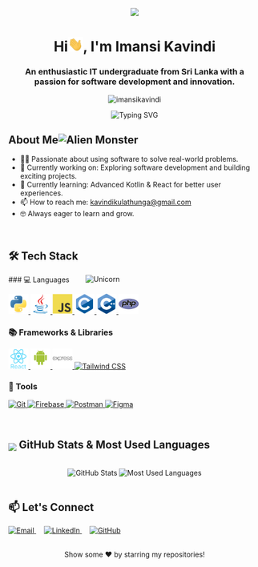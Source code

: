 
<p align="center">
  <img src="https://github.com/7oSkaaa/7oSkaaa/blob/main/Images/about_me.gif?raw=true" width="100px" />
</p>
<h1 align="center">Hi<img src="https://raw.githubusercontent.com/ABSphreak/ABSphreak/master/gifs/Hi.gif" width="30px">, I'm Imansi Kavindi</h1>
<h3 align="center">An enthusiastic IT undergraduate from Sri Lanka with a passion for software development and innovation.</h3>

<p align="center">
  <img src="https://komarev.com/ghpvc/?username=imansikavindi&label=Profile%20Views&color=0e75b6&style=flat" alt="imansikavindi" />
</p>

<div align="center">
  <img src="https://readme-typing-svg.demolab.com?font=Fira+Code&weight=500&size=20&pause=1000&color=90ee90&center=true&vCenter=true&width=435&lines=Welcome+to+my+GitHub+Profile!;Always+learning+and+building+cool+stuff!;Let's+collaborate+and+innovate!" alt="Typing SVG" />
</div>

</picture> <h2>About Me<img src="https://raw.githubusercontent.com/Tarikul-Islam-Anik/Animated-Fluent-Emojis/master/Emojis/Smilies/Alien%20Monster.png" alt="Alien Monster" width="25" height="25" /></h2>

- :technologist: Passionate about using software to solve real-world problems.
- 🔭 Currently working on: Exploring software development and building exciting projects.
- 🌱 Currently learning: Advanced Kotlin & React for better user experiences.
- 📫 How to reach me: [kavindikulathunga@gmail.com](mailto:kavindikulathunga@gmail.com)
- :nerd_face: Always eager to learn and grow.



<br>



<h2 align="left">🛠 Tech Stack</h2>
<img align="right" width="350px" hegiht="500px" alt="Unicorn" src="https://user-images.githubusercontent.com/74038190/219923809-b86dc415-a0c2-4a38-bc88-ad6cf06395a8.gif" />
### 💻 Languages
<p>
  <a href="https://www.python.org" target="_blank"> 
    <img src="https://raw.githubusercontent.com/devicons/devicon/master/icons/python/python-original.svg" alt="Python" width="40" height="40"/>
  </a> 
  <a href="https://www.java.com" target="_blank"> 
    <img src="https://raw.githubusercontent.com/devicons/devicon/master/icons/java/java-original.svg" alt="Java" width="40" height="40"/>
  </a> 
  <a href="https://developer.mozilla.org/en-US/docs/Web/JavaScript" target="_blank"> 
    <img src="https://raw.githubusercontent.com/devicons/devicon/master/icons/javascript/javascript-original.svg" alt="JavaScript" width="40" height="40"/>
  </a>
  <a href="https://www.cprogramming.com/" target="_blank"> 
    <img src="https://raw.githubusercontent.com/devicons/devicon/master/icons/c/c-original.svg" alt="C" width="40" height="40"/>
  </a>
  <a href="https://www.w3schools.com/cpp/" target="_blank"> 
    <img src="https://raw.githubusercontent.com/devicons/devicon/master/icons/cplusplus/cplusplus-original.svg" alt="C++" width="40" height="40"/>
  </a>
  <a href="https://www.php.net" target="_blank"> 
    <img src="https://raw.githubusercontent.com/devicons/devicon/master/icons/php/php-original.svg" alt="PHP" width="40" height="40"/>
  </a>
</p>

### 📚 Frameworks & Libraries
<p>
  <a href="https://reactjs.org/" target="_blank">
    <img src="https://raw.githubusercontent.com/devicons/devicon/master/icons/react/react-original-wordmark.svg" alt="React" width="40" height="40"/>
  </a>
  <a href="https://developer.android.com" target="_blank">
    <img src="https://raw.githubusercontent.com/devicons/devicon/master/icons/android/android-original-wordmark.svg" alt="Android" width="40" height="40"/>
  </a>
  <a href="https://expressjs.com" target="_blank">
    <img src="https://raw.githubusercontent.com/devicons/devicon/master/icons/express/express-original-wordmark.svg" alt="Express.js" width="40" height="40"/>
  </a>
  <a href="https://tailwindcss.com/" target="_blank">
    <img src="https://www.vectorlogo.zone/logos/tailwindcss/tailwindcss-icon.svg" alt="Tailwind CSS" width="40" height="40"/>
  </a>
</p>

### 🔧 Tools
<p>
  <a href="https://git-scm.com/" target="_blank">
    <img src="https://www.vectorlogo.zone/logos/git-scm/git-scm-icon.svg" alt="Git" width="40" height="40"/>
  </a>
  <a href="https://firebase.google.com/" target="_blank">
    <img src="https://www.vectorlogo.zone/logos/firebase/firebase-icon.svg" alt="Firebase" width="40" height="40"/>
  </a>
  <a href="https://postman.com" target="_blank">
    <img src="https://www.vectorlogo.zone/logos/getpostman/getpostman-icon.svg" alt="Postman" width="40" height="40"/>
  </a>
  <a href="https://www.figma.com/" target="_blank">
    <img src="https://www.vectorlogo.zone/logos/figma/figma-icon.svg" alt="Figma" width="40" height="40"/>
  </a>

 
</p>

<br>

<h2 align="left"><img src="https://media1.giphy.com/media/v1.Y2lkPTc5MGI3NjExYzFhYzJkMmQ2MWQ3ZGY3MDhjZTE3MDI2Mzk3NzE1OWQyZTRlMmYwMCZjdD1z/iY8CRBdQXODJSCERIr/giphy.gif" width=5% valign="bottom"> GitHub Stats & Most Used Languages</h2>
<br>

<div align="center">
  <img height="180em" src="https://github-readme-stats.vercel.app/api?username=imansikavindi&show_icons=true&theme=radical&hide_border=true&count_private=true" alt="GitHub Stats"/>
  <img height="180em" src="https://github-readme-stats.vercel.app/api/top-langs/?username=imansikavindi&layout=compact&theme=radical&hide_border=true" alt="Most Used Languages"/>
</div>


<br>


<h2 align="left">📫 Let's Connect</h2>
<p align="left">
  <a href="mailto:kavindikualthunga@gmail.com">
    <img src="https://img.shields.io/badge/Email-D14836?style=for-the-badge&logo=gmail&logoColor=white" alt="Email"/>
  </a> &nbsp; &nbsp;
  <a href="https://www.linkedin.com/in/imansi-kulathunga-677865281/">
    <img src="https://img.shields.io/badge/LinkedIn-0077B5?style=for-the-badge&logo=linkedin&logoColor=white" alt="LinkedIn"/>
  </a>&nbsp; &nbsp;
  <a href="https://github.com/imansikavindi">
    <img src="https://img.shields.io/badge/GitHub-100000?style=for-the-badge&logo=github&logoColor=white" alt="GitHub"/>
  </a>
</p>

<br>

<div align="center">
  Show some ❤ by starring my repositories!
</div>

